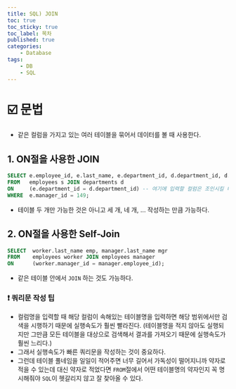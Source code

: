 ```yaml
---
title: SQL) JOIN
toc: true
toc_sticky: true
toc_label: 목차
published: true
categories:
    - Database
tags:
    - DB
    - SQL
---
```

# ☑️ 문법
* 같은 컬럼을 가지고 있는 여러 테이블을 묶어서 데이터를 볼 때 사용한다.

## 1. ON절을 사용한 JOIN

```sql
SELECT e.employee_id, e.last_name, e.department_id, d.department_id, d.location_id
FROM   employees s JOIN departments d
ON     (e.department_id = d.department_id) -- 여기에 입력할 컬럼은 조인시킬 테이블 모두에 있어야 함
WHERE  e.manager_id = 149;
```

* 테이블 두 개만 가능한 것은 아니고 세 개, 네 개, ... 작성하는 만큼 가능하다.

## 2. ON절을 사용한 Self-Join

```sql
SELECT  worker.last_name emp, manager.last_name mgr
FROM    employees worker JOIN employees manager
ON      (worker.manager_id = manager.employee_id);
```

* 같은 테이블 안에서 `JOIN` 하는 것도 가능하다.<br>

### ❗️ 쿼리문 작성 팁
* 컬럼명을 입력할 때 해당 컬럼이 속해있는 테이블명을 입력하면 해당 범위에서만 검색을 시행하기 때문에 실행속도가 훨씬 빨라진다. (테이블명을 적지 않아도 실행되지만 그만큼 모든 테이블을 대상으로 검색해서 결과를 가져오기 때문에 실행속도가 훨씬 느리다.)
* 그래서 실행속도가 빠른 쿼리문을 작성하는 것이 중요하다.
* 그런데 테이블 풀네임을 일일이 적어주면 너무 길어서 가독성이 떨어지니까 약자로 적을 수 있는데 대신 약자로 적었다면 `FROM`절에서 어떤 테이블명의 약자인지 꼭 명시해줘야 `SQL`이 헷갈리지 않고 잘 찾아올 수 있다.

